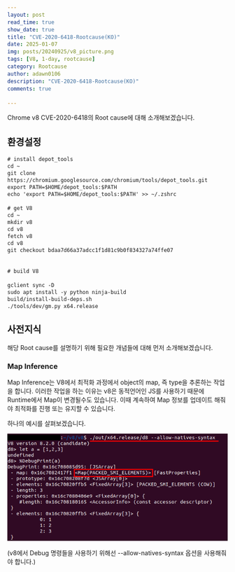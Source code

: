 ```yaml
---
layout: post
read_time: true
show_date: true
title: "CVE-2020-6418-Rootcause(KO)"
date: 2025-01-07
img: posts/20240925/v8_picture.png
tags: [V8, 1-day, rootcause]
category: Rootcause
author: adawn0106
description: "CVE-2020-6418-Rootcause(KO)"
comments: true

---
```


Chrome v8 CVE-2020-6418의 Root cause에 대해 소개해보겠습니다.

## 환경설정

```
# install depot_tools
cd ~
git clone https://chromium.googlesource.com/chromium/tools/depot_tools.git
export PATH=$HOME/depot_tools:$PATH
echo 'export PATH=$HOME/depot_tools:$PATH' >> ~/.zshrc

# get V8
cd ~
mkdir v8
cd v8
fetch v8
cd v8
git checkout bdaa7d66a37adcc1f1d81c9b0f834327a74ffe07


# build V8

gclient sync -D
sudo apt install -y python ninja-build
build/install-build-deps.sh
./tools/dev/gm.py x64.release
```



## 사전지식

해당 Root cause를 설명하기 위해 필요한 개념들에 대해 먼저 소개해보겠습니다.


### Map Inference 

Map Inference는 V8에서 최적화 과정에서 object의 map, 즉 type을 추론하는 작업을 합니다.
이러한 작업을 하는 이유는 v8은 동적언어인 JS를 사용하기 때문에 Runtime에서 Map이 변경될수도 있습니다.
이때 계속하여 Map 정보를 업데이트 해줘야 최적화를 진행 또는 유지할 수 있습니다.

하나의 예시를 살펴보겠습니다. 


![2020_1.png](https://github.com/Adawn0106/Adawn0106.github.io/raw/main/assets/img/posts/20250107/2020_1.png)

(v8에서 Debug 명령들을 사용하기 위해선 --allow-natives-syntax 옵션을 사용해줘야 합니다.)
















